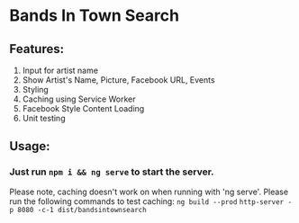 # Bands In Town Search

## Features:
1. Input for artist name
2. Show Artist's Name, Picture, Facebook URL, Events
3. Styling
4. Caching using Service Worker
5. Facebook Style Content Loading
6. Unit testing

## Usage:
### Just run `npm i && ng serve` to start the server.
Please note, caching doesn't work on when running with 'ng serve'.
Please run the following commands to test caching:
``ng build --prod``
``http-server -p 8080 -c-1 dist/bandsintownsearch``

